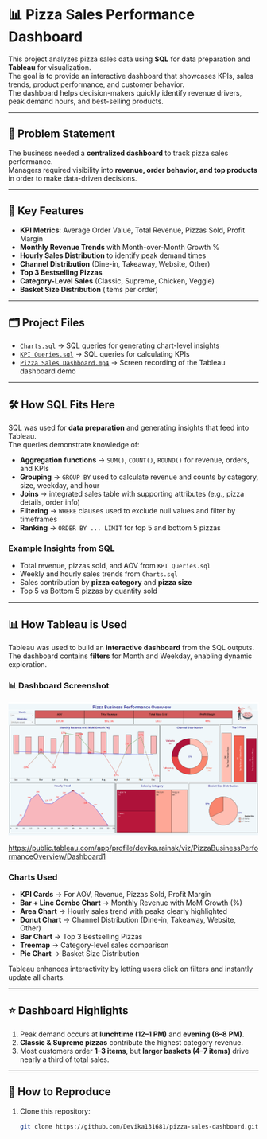 # 📊 Pizza Sales Performance Dashboard  

This project analyzes pizza sales data using **SQL** for data preparation and **Tableau** for visualization.  
The goal is to provide an interactive dashboard that showcases KPIs, sales trends, product performance, and customer behavior.  
The dashboard helps decision-makers quickly identify revenue drivers, peak demand hours, and best-selling products.  

---

## 🚩 Problem Statement  
The business needed a **centralized dashboard** to track pizza sales performance.  
Managers required visibility into **revenue, order behavior, and top products** in order to make data-driven decisions.  

---

## 🔑 Key Features  

- **KPI Metrics**: Average Order Value, Total Revenue, Pizzas Sold, Profit Margin  
- **Monthly Revenue Trends** with Month-over-Month Growth %  
- **Hourly Sales Distribution** to identify peak demand times  
- **Channel Distribution** (Dine-in, Takeaway, Website, Other)  
- **Top 3 Bestselling Pizzas**  
- **Category-Level Sales** (Classic, Supreme, Chicken, Veggie)  
- **Basket Size Distribution** (items per order)  

---

## 🗂️ Project Files  

- [`Charts.sql`](./Charts.sql) → SQL queries for generating chart-level insights  
- [`KPI Queries.sql`](./KPI%20Queries.sql) → SQL queries for calculating KPIs  
- [`Pizza Sales Dashboard.mp4`](./Pizza%20Sales%20Dashboard.mp4) → Screen recording of the Tableau dashboard demo  

---

## 🛠️ How SQL Fits Here  

SQL was used for **data preparation** and generating insights that feed into Tableau.  
The queries demonstrate knowledge of:  

- **Aggregation functions** → `SUM()`, `COUNT()`, `ROUND()` for revenue, orders, and KPIs  
- **Grouping** → `GROUP BY` used to calculate revenue and counts by category, size, weekday, and hour  
- **Joins** → integrated sales table with supporting attributes (e.g., pizza details, order info)  
- **Filtering** → `WHERE` clauses used to exclude null values and filter by timeframes  
- **Ranking** → `ORDER BY ... LIMIT` for top 5 and bottom 5 pizzas  

### Example Insights from SQL  
- Total revenue, pizzas sold, and AOV from `KPI Queries.sql`  
- Weekly and hourly sales trends from `Charts.sql`  
- Sales contribution by **pizza category** and **pizza size**  
- Top 5 vs Bottom 5 pizzas by quantity sold  

---

## 📊 How Tableau is Used  

Tableau was used to build an **interactive dashboard** from the SQL outputs.  
The dashboard contains **filters** for Month and Weekday, enabling dynamic exploration.  
 
### 📊 Dashboard Screenshot  
![Pizza Sales Dashboard](./Pizza%20Sales%20Dashboard.png)

https://public.tableau.com/app/profile/devika.rainak/viz/PizzaBusinessPerformanceOverview/Dashboard1


### Charts Used  
- **KPI Cards** → For AOV, Revenue, Pizzas Sold, Profit Margin  
- **Bar + Line Combo Chart** → Monthly Revenue with MoM Growth (%)  
- **Area Chart** → Hourly sales trend with peaks clearly highlighted  
- **Donut Chart** → Channel Distribution (Dine-in, Takeaway, Website, Other)  
- **Bar Chart** → Top 3 Bestselling Pizzas  
- **Treemap** → Category-level sales comparison  
- **Pie Chart** → Basket Size Distribution  

Tableau enhances interactivity by letting users click on filters and instantly update all charts.  

---

## ⭐ Dashboard Highlights  

1. Peak demand occurs at **lunchtime (12–1 PM)** and **evening (6–8 PM)**.  
2. **Classic & Supreme pizzas** contribute the highest category revenue.  
3. Most customers order **1–3 items**, but **larger baskets (4–7 items)** drive nearly a third of total sales.  

---

## 🚀 How to Reproduce  

1. Clone this repository:  
   ```bash
   git clone https://github.com/Devika131681/pizza-sales-dashboard.git
